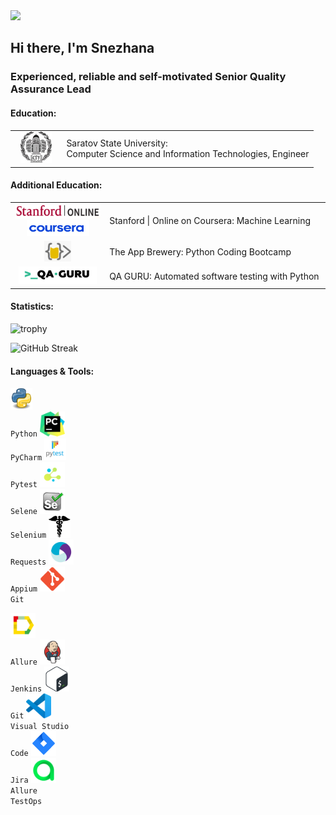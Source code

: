 <!--
Many thanks to daniilshat for these articles which helped me to create this README =^__^=
https://habr.com/ru/post/649363/
https://habr.com/ru/post/652867/
https://arturssmirnovs.github.io/github-profile-readme-generator/
-->
<img src="https://capsule-render.vercel.app/api?type=waving&color=gradient&animation=fadeIn&height=200&section=header&text=Welcome&fontSize=45&fontAlign=50&fontAlignY=35" />
<h2>Hi there, I'm Snezhana</h3>
<h3>Experienced, reliable and self-motivated Senior Quality Assurance Lead</h4>

#### Education:
<table width="100%" border='0'>
   <tr> 
    <td width="17%" valign="middle" align="middle"><img src="./icons/sgu.jpeg" alt="git" width="50" height="50"/></td><td valign="middle">Saratov State University:</br> Computer Science and Information Technologies, Engineer</td></tr>
   </tr>
  </table>
  
#### Additional Education:
<table width="100%" border='0'>
   </tr>
    <td width="14%" valign="middle" align="middle"><img src="./icons/stanford.png" alt="git" width="150" height="23"/></br>
   <img src="./icons/coursera_new.png" alt="git" width="100" height="25"/></td><td valign="middle">Stanford | Online on Coursera: Machine Learning</td></tr>
   </tr>
   <tr> 
    <td width="30%" valign="middle" align="middle"><img src="./icons/appbrewery_new.png" alt="git" width="43" height="33"/></td><td valign="middle">The App Brewery: Python Coding Bootcamp</td></tr>
   </tr>
    <tr> 
    <td width="14%" valign="middle" align="middle"><img src="./icons/qaguru.png" alt="git" width="125" height="28"/></td><td valign="middle">QA GURU: Automated software testing with Python </td></tr>
   </tr>
  </table>

#### Statistics:
<a align="center">![trophy](https://github-profile-trophy.vercel.app/?username=snezhanata)</a>

<!--
![GitHub stats](https://github-readme-stats.vercel.app/api?username=snezhanata)
-->

![GitHub Streak](https://github-readme-streak-stats.herokuapp.com/?user=snezhanata)

#### Languages & Tools:
<!--
<table width="100%" border='0'>
   <tr> 
    <td width="30%" valign="middle"><a href="https://www.python.org" target="_blank" rel="noreferrer"> <img src="./icons/python.svg" alt="python" width="40" height="40"/></a></td><td valign="middle">Python</td></tr>
    <td width="20%" valign="middle"><a href="https://git-scm.com/" target="_blank" rel="noreferrer"> <img src="./icons/git.svg" alt="git" width="40" height="40"/> </a></td><td valign="middle">Git</td></tr>
    <td width="20%" valign="middle"><a href="https://www.jetbrains.com/pycharm/" target="_blank" rel="noreferrer"> <img src="./icons/PyCharm.svg" alt="git" width="40" height="40"/> </a></td><td valign="middle">PyCharm</td></tr>
    <td width="20%" valign="middle"><a href="https://code.visualstudio.com/" target="_blank" rel="noreferrer"> <img src="./icons/VS-code.svg" alt="git" width="40" height="40"/> </a></td><td valign="middle">Visual Studio Code</td></tr>
    <td width="20%" valign="middle"><a href="http://www.gnu.org/software/bash/" target="_blank" rel="noreferrer"> <img src="./icons/Bash.svg" alt="git" width="40" height="40"/> </a></td><td valign="middle">Bash</td></tr>
    </tr>
  </table>


-->
<code><img src="icons/python.png" width="35"/></br><a>Python</a></code>
<code><img src="icons/pycharm.png" width="40"/></br><a>PyCharm</a></code>
<code><img src="icons/pytest.png" width="35"/></br><a>Pytest</a></code>
<code><img src="icons/selene.png" width="40"/></br><a>Selene</a></code>
<code><img src="icons/Selenium.png" width="40"/></br><a>Selenium</a></code>
<code><img src="icons/requests.png" width="35"/></br><a>Requests</a></code>
<code><img src="icons/appium.svg" width="40"/></br><a>Appium</a></code>
<code><img src="icons/git.svg" width="40"/></br><a>Git</a></code>

<code><img src="icons/allure.svg" width="40"/></br><a>Allure</a></code>
<code><img src="icons/jenkins.svg" width="40"/></br><a>Jenkins</a></code>
<code><img src="icons/Bash.svg" width="40"/></br><a>Git</a></code>
<code><img src="icons/VS-code.svg" width="40"/></br><a>Visual Studio Code</a></code>
<code><img src="icons/Jira.png" width="40"/></br><a>Jira</a></code>
<code><img src="icons/allure testops.svg" width="40"/></br><a>Allure TestOps</a></code>

<!--
#### Rebus:
<a href='https://archiveprogram.github.com/'><img src='https://raw.githubusercontent.com/acervenky/animated-github-badges/master/assets/acbadge.gif' width='40' height='40'></a>
</a>  <a href="https://docs.github.com/en/github/supporting-the-open-source-community-with-github-sponsors"><img src="https://raw.githubusercontent.com/acervenky/animated-github-badges/master/assets/sponsorbadge.gif" width="35" height="35"></a> 
<a href="https://docs.github.com/en/developers"><img src="https://raw.githubusercontent.com/acervenky/animated-github-badges/master/assets/devbadge.gif" width="40" height="40"></a> 
-->

<!--
#### Game:
[![Asyraf](https://raw.githubusercontent.com/J2TEAM/J2TEAM/main/dino.gif)](https://asyrafff.com/) 
-->
